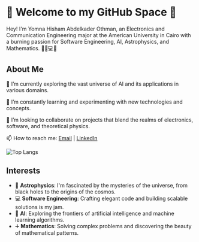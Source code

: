 # 🚀 Welcome to my GitHub Space 🌌

Hey! I'm Yomna Hisham Abdelkader Othman, an Electronics and Communication Engineering major at the American University in Cairo with a burning passion for Software Engineering, AI, Astrophysics, and Mathematics. 👨‍🔬💻🔭

## About Me

🔭 I’m currently exploring the vast universe of AI and its applications in various domains.

🌱 I’m constantly learning and experimenting with new technologies and concepts.

👯 I’m looking to collaborate on projects that blend the realms of electronics, software, and theoretical physics.

📫 How to reach me: [Email](mailto:yomnaothman@aucegypt.edu) | [LinkedIn](https:[//www.linkedin.com/in/yourprofile/](https://www.linkedin.com/in/yomna-othman-a6a194297/)) 

![Top Langs](https://github-readme-stats.vercel.app/api/top-langs/?username=yomnahisham&layout=compact)

## Interests

- 🌌 **Astrophysics**: I'm fascinated by the mysteries of the universe, from black holes to the origins of the cosmos.
- 💻 **Software Engineering**: Crafting elegant code and building scalable solutions is my jam.
- 🧠 **AI**: Exploring the frontiers of artificial intelligence and machine learning algorithms.
- ➕ **Mathematics**: Solving complex problems and discovering the beauty of mathematical patterns.

